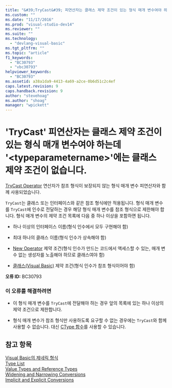 ```yaml
---
title: "&#39;TryCast&#39; 피연산자는 클래스 제약 조건이 있는 형식 매개 변수여야 하는데 &#39;&lt;typeparametername&gt;&#39;에는 클래스 제약 조건이 없습니다. | Microsoft Docs"
ms.custom: ""
ms.date: "11/17/2016"
ms.prod: "visual-studio-dev14"
ms.reviewer: ""
ms.suite: ""
ms.technology: 
  - "devlang-visual-basic"
ms.tgt_pltfrm: ""
ms.topic: "article"
f1_keywords: 
  - "BC30793"
  - "vbc30793"
helpviewer_keywords: 
  - "BC30793"
ms.assetid: a38a1da9-4413-4a69-a2ce-0b6d51c2c4ef
caps.latest.revision: 9
caps.handback.revision: 9
author: "stevehoag"
ms.author: "shoag"
manager: "wpickett"
---
```

# &#39;TryCast&#39; 피연산자는 클래스 제약 조건이 있는 형식 매개 변수여야 하는데 &#39;&lt;typeparametername&gt;&#39;에는 클래스 제약 조건이 없습니다.
[TryCast Operator](/dotnet/visual-basic/language-reference/operators/trycast-operator) 연산자가 참조 형식이 보장되지 않는 형식 매개 변수 피연산자와 함께 사용되었습니다.  
  
 `TryCast`는 클래스 또는 인터페이스와 같은 참조 형식에만 적용됩니다. 형식 매개 변수를 `TryCast`에 인수로 전달하는 경우 해당 형식 매개 변수를 참조 형식으로 제한해야 합니다. 형식 매개 변수의 제약 조건 목록에 다음 중 하나 이상을 포함하면 됩니다.  
  
-   하나 이상의 인터페이스 이름\(형식 인수에서 모두 구현해야 함\)  
  
-   최대 하나의 클래스 이름\(형식 인수가 상속해야 함\)  
  
-   [New Operator](/dotnet/visual-basic/language-reference/operators/new-operator) 제약 조건\(형식 인수가 만드는 코드에서 액세스할 수 있는, 매개 변수 없는 생성자를 노출해야 하므로 클래스여야 함\)  
  
-   [클래스\(Visual Basic\)](http://msdn.microsoft.com/ko-kr/0777c6e6-46bc-451b-ad70-57b49d4ef4f7) 제약 조건\(형식 인수가 참조 형식이어야 함\)  
  
 **오류 ID:** BC30793  
  
### 이 오류를 해결하려면  
  
-   이 형식 매개 변수를 `TryCast`에 전달해야 하는 경우 앞의 목록에 있는 하나 이상의 제약 조건으로 제한합니다.  
  
-   형식 매개 변수가 참조 형식만 사용하도록 요구할 수 없는 경우에는 `TryCast`와 함께 사용할 수 없습니다. 대신 [CType 함수](/dotnet/visual-basic/language-reference/functions/ctype-function)를 사용할 수 있습니다.  
  
## 참고 항목  
 [Visual Basic의 제네릭 형식](/dotnet/visual-basic/programming-guide/language-features/data-types/generic-types)   
 [Type List](/dotnet/visual-basic/language-reference/statements/type-list)   
 [Value Types and Reference Types](/dotnet/visual-basic/programming-guide/language-features/data-types/value-types-and-reference-types)   
 [Widening and Narrowing Conversions](/dotnet/visual-basic/programming-guide/language-features/data-types/widening-and-narrowing-conversions)   
 [Implicit and Explicit Conversions](/dotnet/visual-basic/programming-guide/language-features/data-types/implicit-and-explicit-conversions)